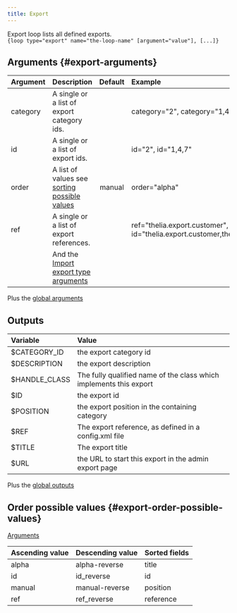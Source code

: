 ```yaml
---
title: Export
---
```


Export loop lists all defined exports.  
`{loop type="export" name="the-loop-name" [argument="value"], [...]}`

## Arguments {#export-arguments}

| Argument | Description                                                                   | Default | Example                                                                        |
|----------|:------------------------------------------------------------------------------|:-------:|:-------------------------------------------------------------------------------|
| category | A single or a list of export category ids.                                    |         | category="2", category="1,4"                                                   |
| id       | A single or a list of export ids.                                             |         | id="2", id="1,4,7"                                                             |
| order    | A list of values see [sorting possible values](#export-order-possible-values) | manual  | order="alpha"                                                                  |
| ref      | A single or a list of export references.                                      |         | ref="thelia.export.customer", id="thelia.export.customer,thelia.export.orders" |
|          | And the [Import export type arguments](./ImportExportType)                    |         |                                                                                |

Plus the [global arguments](./global_arguments)

## Outputs

| Variable      | Value                                                              |
|:--------------|:-------------------------------------------------------------------|
| $CATEGORY_ID  | the export category id                                             |
| $DESCRIPTION  | the export description                                             |
| $HANDLE_CLASS | The fully qualified name of the class which implements this export |
| $ID           | the export id                                                      |
| $POSITION     | the export position in the containing category                     |
| $REF          | The export reference, as defined in a config.xml file              |
| $TITLE        | The export title                                                   |
| $URL          | the URL to start this export in the admin export page              |

Plus the [global outputs](./global_outputs)

## Order possible values {#export-order-possible-values}

[Arguments](#export-arguments)

| Ascending value | Descending value | Sorted fields |
|-----------------|------------------|:--------------|
| alpha           | alpha-reverse    | title         |
| id              | id_reverse       | id            |
| manual          | manual-reverse   | position      |
| ref             | ref_reverse      | reference     |
